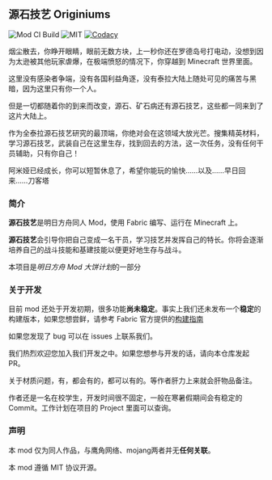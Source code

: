 ## 源石技艺 Originiums
![Mod CI Build](https://img.shields.io/github/workflow/status/yaesey/Originiums/Mod%20CI%20Build?style=for-the-badge)
![MIT](https://img.shields.io/github/license/yaesey/Originiums?style=for-the-badge)
[![Codacy](https://img.shields.io/codacy/grade/52c175b85d174f228c78cf366a01323a?style=for-the-badge)](https://app.codacy.com/gh/yaesey/Originiums/dashboard?branch=dev)

烟尘散去，你睁开眼睛，眼前无数方块，上一秒你还在罗德岛号打电动，没想到因为太逊被其他玩家虐爆，在极端愤怒的情况下，你穿越到 Minecraft 世界里面。


这里没有感染者争端，没有各国利益角逐，没有泰拉大陆上随处可见的痛苦与黑暗，因为这里只有你一个人。

但是一切都随着你的到来而改变，源石、矿石病还有源石技艺，这些都一同来到了这片大陆上。

作为全泰拉源石技艺研究的最顶端，你绝对会在这领域大放光芒。搜集精英材料，学习源石技艺，武装自己在这里生存，找到回去的方法，这一次任务，没有任何干员辅助，只有你自己！

阿米娅已经成长，你可以短暂休息了，希望你能玩的愉快……以及……早日回来……刀客塔

### 简介

**源石技艺**是明日方舟同人 Mod，使用 Fabric 编写、运行在 Minecraft 上。

**源石技艺**会引导你把自己变成一名干员，学习技艺并发挥自己的特长。你将会逐渐培养自己的战斗技能和基建技能以便更好地生存与战斗。

本项目是*明日方舟 Mod 大饼计划*的一部分

### 关于开发
目前 mod 还处于开发初期，很多功能**尚未稳定**。事实上我们还未发布一个**稳定**的构建版本，如果您想尝鲜，请参考 Fabric 官方提供的[构建指南](https://fabricmc.net/wiki/zh_cn:tutorial:setup)

如果您发现了 bug 可以在 issues 上联系我们。

我们热烈欢迎您加入我们开发之中。如果您想参与开发的话，请向本仓库发起 PR。

关于材质问题，有，都会有的，都可以有的。等作者肝力上来就会肝物品备注。

作者还是一名在校学生，开发时间很不固定，一般在寒暑假期间会有稳定的 Commit。工作计划在项目的 Project 里面可以查询。

### 声明

本 mod 仅为同人作品，与鹰角网络、mojang两者并无**任何关联**。

本 mod 遵循 MIT 协议开源。